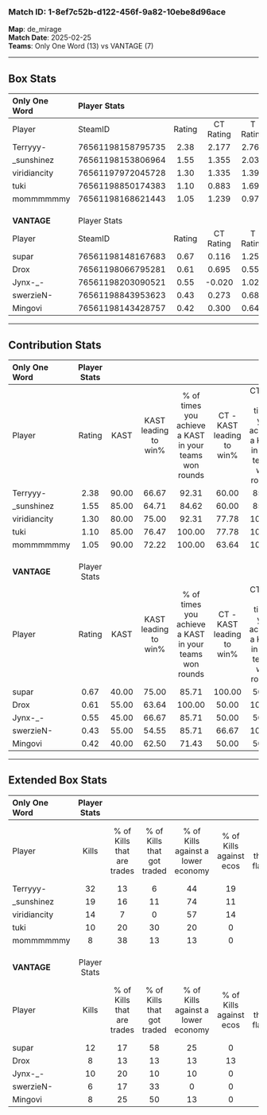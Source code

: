 ### Match ID: 1-8ef7c52b-d122-456f-9a82-10ebe8d96ace  
**Map**: de_mirage  
**Match Date**: 2025-02-25  
**Teams**: Only One Word (13) vs VANTAGE (7)  

---  

## Box Stats  

| **Only One Word** | Player Stats      |        |           |          |       |       |       |         |        |      |     |
| :- | :- | :-: | :-: | :-: | :-: | :-: | :-: | :-: | :-: | :-: | :-: |
| Player            | SteamID           | Rating | CT Rating | T Rating | KAST  |  ADR  | Kills | Assists | Deaths | K/D  | HS% |
| Terryyy-          | 76561198158795735 |  2.38  |   2.177   |  2.767   | 90.00 | 143.6 |  32   |    7    |   8    | 4.00 | 56  |
| _sunshinez        | 76561198153806964 |  1.55  |   1.355   |  2.035   | 85.00 | 85.7  |  19   |    2    |   9    | 2.11 | 68  |
| viridiancity      | 76561197972045728 |  1.30  |   1.335   |  1.392   | 80.00 | 71.5  |  14   |    7    |   8    | 1.75 | 21  |
| tuki              | 76561198850174383 |  1.10  |   0.883   |  1.699   | 85.00 | 63.6  |  10   |    5    |   9    | 1.11 | 60  |
| mommmmmmy         | 76561198168621443 |  1.05  |   1.239   |  0.977   | 90.00 | 70.4  |   8   |   11    |   11   | 0.73 | 50  |
|                   |                   |        |           |          |       |       |       |         |        |      |     |
|                   |                   |        |           |          |       |       |       |         |        |      |     |
|                   |                   |        |           |          |       |       |       |         |        |      |     |
| **VANTAGE**       | Player Stats      |        |           |          |       |       |       |         |        |      |     |
| Player            | SteamID           | Rating | CT Rating | T Rating | KAST  |  ADR  | Kills | Assists | Deaths | K/D  | HS% |
| supar             | 76561198148167683 |  0.67  |   0.116   |  1.254   | 40.00 | 78.3  |  12   |    1    |   17   | 0.71 | 66  |
| Drox              | 76561198066795281 |  0.61  |   0.695   |  0.557   | 55.00 | 53.0  |   8   |    1    |   14   | 0.57 | 37  |
| Jynx-_-           | 76561198203090521 |  0.55  |  -0.020   |  1.024   | 45.00 | 57.5  |  10   |    0    |   17   | 0.59 | 60  |
| swerzieN-         | 76561198843953623 |  0.43  |   0.273   |  0.681   | 55.00 | 54.4  |   6   |    2    |   18   | 0.33 | 100 |
| Mingovi           | 76561198143428757 |  0.42  |   0.300   |  0.640   | 40.00 | 60.7  |   8   |    2    |   18   | 0.44 | 25  |
---  

## Contribution Stats  

| **Only One Word** | Player Stats |       |                      |                                                        |                           |                                                             |                          |                                                            |
| :- | :-: | :-: | :-: | :-: | :-: | :-: | :-: | :-: |
| Player            |    Rating    | KAST  | KAST leading to win% | % of times you achieve a KAST in your teams won rounds | CT - KAST leading to win% | CT - % of times you achieve a KAST in your teams won rounds | T - KAST leading to win% | T - % of times you achieve a KAST in your teams won rounds |
| Terryyy-          |     2.38     | 90.00 |        66.67         |                         92.31                          |           60.00           |                            85.71                            |          75.00           |                           100.00                           |
| _sunshinez        |     1.55     | 85.00 |        64.71         |                         84.62                          |           60.00           |                            85.71                            |          71.43           |                           83.33                            |
| viridiancity      |     1.30     | 80.00 |        75.00         |                         92.31                          |           77.78           |                           100.00                            |          71.43           |                           83.33                            |
| tuki              |     1.10     | 85.00 |        76.47         |                         100.00                         |           77.78           |                           100.00                            |          75.00           |                           100.00                           |
| mommmmmmy         |     1.05     | 90.00 |        72.22         |                         100.00                         |           63.64           |                           100.00                            |          85.71           |                           100.00                           |
|                   |              |       |                      |                                                        |                           |                                                             |                          |                                                            |
|                   |              |       |                      |                                                        |                           |                                                             |                          |                                                            |
|                   |              |       |                      |                                                        |                           |                                                             |                          |                                                            |
| **VANTAGE**       | Player Stats |       |                      |                                                        |                           |                                                             |                          |                                                            |
| Player            |    Rating    | KAST  | KAST leading to win% | % of times you achieve a KAST in your teams won rounds | CT - KAST leading to win% | CT - % of times you achieve a KAST in your teams won rounds | T - KAST leading to win% | T - % of times you achieve a KAST in your teams won rounds |
| supar             |     0.67     | 40.00 |        75.00         |                         85.71                          |          100.00           |                            50.00                            |          71.43           |                           100.00                           |
| Drox              |     0.61     | 55.00 |        63.64         |                         100.00                         |           50.00           |                           100.00                            |          71.43           |                           100.00                           |
| Jynx-_-           |     0.55     | 45.00 |        66.67         |                         85.71                          |           50.00           |                            50.00                            |          71.43           |                           100.00                           |
| swerzieN-         |     0.43     | 55.00 |        54.55         |                         85.71                          |           66.67           |                           100.00                            |          50.00           |                           80.00                            |
| Mingovi           |     0.42     | 40.00 |        62.50         |                         71.43                          |           50.00           |                            50.00                            |          66.67           |                           80.00                            |
---  

## Extended Box Stats  

| **Only One Word** | Player Stats |                            |                            |                                    |                         |                              |                                 |        |                             |                                     |                          |                               |                            |
| :- | :-: | :-: | :-: | :-: | :-: | :-: | :-: | :-: | :-: | :-: | :-: | :-: | :-: |
| Player            |    Kills     | % of Kills that are trades | % of Kills that got traded | % of Kills against a lower economy | % of Kills against ecos | % of Kills that are flawless | % of Kills that are close duels | Deaths | % of Deaths that get traded | % of Deaths against a lower economy | % of Deaths against ecos | % of Deaths that are flawless | % of Deaths that are close |
| Terryyy-          |      32      |             13             |             6              |                 44                 |           19            |              59              |                3                |   8    |             25              |                 25                  |            0             |              38               |             13             |
| _sunshinez        |      19      |             16             |             11             |                 74                 |           11            |              58              |               16                |   9    |             33              |                  0                  |            0             |              89               |             0              |
| viridiancity      |      14      |             7              |             0              |                 57                 |           14            |              64              |               14                |   8    |             25              |                 13                  |            0             |              88               |             13             |
| tuki              |      10      |             20             |             30             |                 20                 |            0            |              40              |                0                |   9    |             44              |                  0                  |            0             |              33               |             11             |
| mommmmmmy         |      8       |             38             |             13             |                 13                 |            0            |              75              |                0                |   11   |             27              |                 27                  |            0             |              36               |             9              |
|                   |              |                            |                            |                                    |                         |                              |                                 |        |                             |                                     |                          |                               |                            |
|                   |              |                            |                            |                                    |                         |                              |                                 |        |                             |                                     |                          |                               |                            |
|                   |              |                            |                            |                                    |                         |                              |                                 |        |                             |                                     |                          |                               |                            |
| **VANTAGE**       | Player Stats |                            |                            |                                    |                         |                              |                                 |        |                             |                                     |                          |                               |                            |
| Player            |    Kills     | % of Kills that are trades | % of Kills that got traded | % of Kills against a lower economy | % of Kills against ecos | % of Kills that are flawless | % of Kills that are close duels | Deaths | % of Deaths that get traded | % of Deaths against a lower economy | % of Deaths against ecos | % of Deaths that are flawless | % of Deaths that are close |
| supar             |      12      |             17             |             58             |                 25                 |            0            |              67              |               17                |   17   |              6              |                  6                  |            6             |              59               |             6              |
| Drox              |      8       |             13             |             13             |                 13                 |           13            |              63              |                0                |   14   |              0              |                  7                  |            7             |              57               |             7              |
| Jynx-_-           |      10      |             20             |             10             |                 10                 |            0            |              20              |               20                |   17   |             12              |                 12                  |            6             |              76               |             0              |
| swerzieN-         |      6       |             17             |             33             |                 0                  |            0            |              67              |                0                |   18   |             17              |                 11                  |            6             |              50               |             11             |
| Mingovi           |      8       |             25             |             50             |                 13                 |            0            |              75              |                0                |   18   |             17              |                  6                  |            6             |              56               |             11             |
